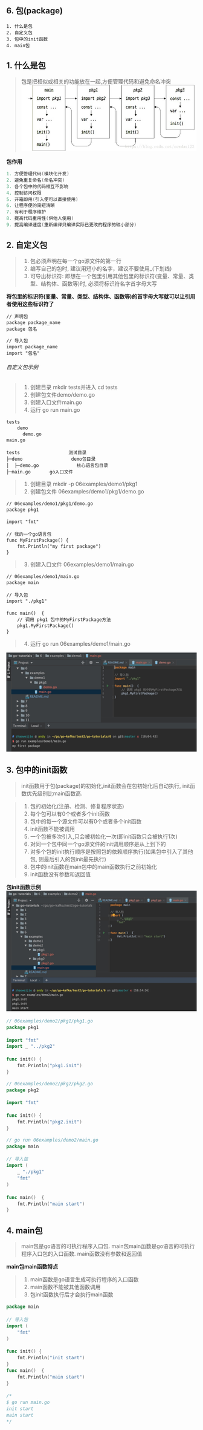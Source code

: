 ## 6. 包(package)

```
1. 什么是包
2. 自定义包
3. 包中的init函数
4. main包
```

## 1. 什么是包
> 包是把相似或相关的功能放在一起,方便管理代码和避免命名冲突
![go包初始哈顺序](06examples/images/go.package.init.jpeg)

**包作用**
```go
1. 方便管理代码(模块化开发)
2. 避免重复命名(命名冲突)
3. 各个包中的代码相互不影响
4. 控制访问权限
5. 开箱即用(引入便可以直接使用)
6. 让程序便的简短清晰
7. 有利于程序维护
8. 提高代码重用性(供他人使用)
9. 提高编译速度(重新编译只编译实际已更改的程序的较小部分)
```

## 2. 自定义包
> 1. 包必须声明在每一个go源文件的第一行
> 2. 编写自己的包时, 建议用短小的名字，建议不要使用_(下划线)
> 3. 可导出标识符: 即想在一个包里引用其他包里的标识符(变量、常量、类型、结构体、函数等)时, 必须将标识符名字首字母大写

**将包里的标识符(变量、常量、类型、结构体、函数等)的首字母大写就可以让引用者使用这些标识符了**
```
// 声明包
package package_name
package 包名
```

```
// 导入包
import package_name
import "包名"
```

###### 自定义包示例
> 1. 创建目录 mkdir tests并进入 cd tests
> 2. 创建包文件demo/demo.go
> 3. 创建入口文件main.go
> 4. 运行 go run main.go
```
tests
    demo
      demo.go
main.go

tests                  测试目录
├─demo                  demo包目录
│  ├─demo.go              核心语言包目录
├─main.go       go入口文件

```
> 1. 创建目录 mkdir -p 06examples/demo1/pkg1
> 2. 创建包文件 06examples/demo1/pkg1/demo.go
```
// 06examples/demo1/pkg1/demo.go
package pkg1

import "fmt"

// 我的一个go语言包
func MyFirstPackage() {
	fmt.Println("my first package")
}
```

> 3. 创建入口文件 06examples/demo1/main.go
```
// 06examples/demo1/main.go
package main

// 导入包
import "./pkg1"

func main()  {
	// 调用 pkg1 包中的MyFirstPackage方法
	pkg1.MyFirstPackage()
}
```
> 4. 运行 go run 06examples/demo1/main.go

![1661559375623_.pic_hd.jpg](06examples/demo1/images/0.jpg)

## 3. 包中的init函数
> init函数用于包(package)的初始化,init函数会在包初始化后自动执行, init函数优先级别比main函数高.

> 1. 包的初始化(注册、检测、修复程序状态)
> 2. 每个包可以有0个或者多个init函数
> 3. 包中的每一个源文件可以有0个或者多个init函数
> 4. init函数不能被调用
> 5. 一个包被多次引入,只会被初始化一次(即init函数只会被执行1次)
> 6. 对同一个包中同一个go源文件的init调用顺序是从上到下的
> 7. 对多个包的init执行顺序是按照包的依赖顺序执行(如果包中引入了其他包, 则最后引入的包init最先执行)
> 8. 包中的init函数在main包中的main函数执行之前初始化
> 9. init函数没有参数和返回值

**包init函数示例**
![1671559452966_.pic_hd.jpg](06examples/demo2/images/1.jpg)

```go
// 06examples/demo2/pkg1/pkg1.go
package pkg1

import "fmt"
import _ "../pkg2"

func init() {
	fmt.Println("pkg1.init")
}
```

```go
// 06examples/demo2/pkg2/pkg2.go
package pkg2

import "fmt"

func init() {
	fmt.Println("pkg2.init")
}
```

```go
// go run 06examples/demo2/main.go
package main

// 导入包
import (
	_ "./pkg1"
	"fmt"
)

func main()  {
	fmt.Println("main start")
}
```

## 4. main包
> main包是go语言的可执行程序入口包.
> main包main函数是go语言的可执行程序入口包的入口函数.
> main函数没有参数和返回值

**main包main函数特点**
> 1. main函数是go语言生成可执行程序的入口函数
> 2. main函数不能被其他函数调用
> 3. 包init函数执行后才会执行main函数

```go
package main

// 导入包
import (
	"fmt"
)

func init() {
	fmt.Println("init start")
}
func main()  {
	fmt.Println("main start")
}

/*
$ go run main.go
init start
main start
*/
```
